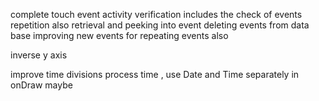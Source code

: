 
complete touch event activity
verification includes the check of events repetition also
retrieval and peeking into event
deleting events from data base
improving new events for repeating events also

inverse y axis

improve time divisions process time , use Date and Time separately in onDraw maybe